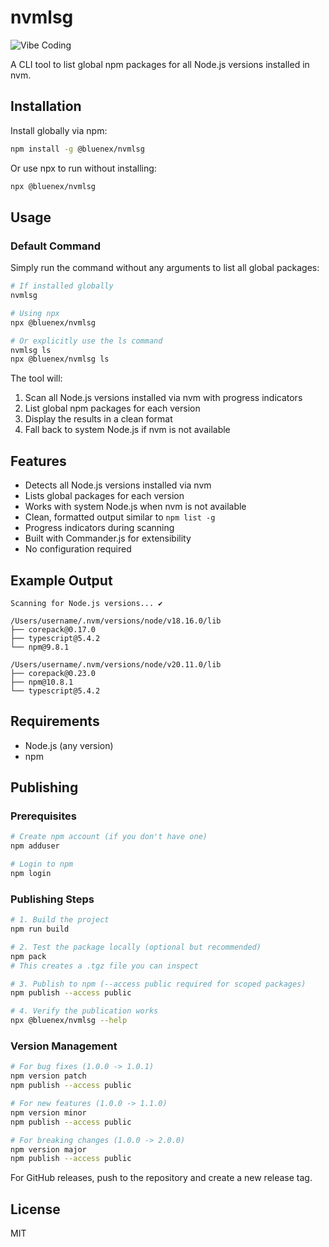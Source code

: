 # nvmlsg

![Vibe Coding](https://img.shields.io/badge/vibe-coding-blue?style=for-the-badge&logo=sparkles&logoColor=white)

A CLI tool to list global npm packages for all Node.js versions installed in nvm.

## Installation

Install globally via npm:

```bash
npm install -g @bluenex/nvmlsg
```

Or use npx to run without installing:

```bash
npx @bluenex/nvmlsg
```

## Usage

### Default Command

Simply run the command without any arguments to list all global packages:

```bash
# If installed globally
nvmlsg

# Using npx
npx @bluenex/nvmlsg

# Or explicitly use the ls command
nvmlsg ls
npx @bluenex/nvmlsg ls
```

The tool will:

1. Scan all Node.js versions installed via nvm with progress indicators
2. List global npm packages for each version
3. Display the results in a clean format
4. Fall back to system Node.js if nvm is not available

## Features

- Detects all Node.js versions installed via nvm
- Lists global packages for each version
- Works with system Node.js when nvm is not available
- Clean, formatted output similar to `npm list -g`
- Progress indicators during scanning
- Built with Commander.js for extensibility
- No configuration required

## Example Output

```
Scanning for Node.js versions... ✔

/Users/username/.nvm/versions/node/v18.16.0/lib
├── corepack@0.17.0
├── typescript@5.4.2
└── npm@9.8.1

/Users/username/.nvm/versions/node/v20.11.0/lib
├── corepack@0.23.0
├── npm@10.8.1
└── typescript@5.4.2
```

## Requirements

- Node.js (any version)
- npm

## Publishing

### Prerequisites

```bash
# Create npm account (if you don't have one)
npm adduser

# Login to npm
npm login
```

### Publishing Steps

```bash
# 1. Build the project
npm run build

# 2. Test the package locally (optional but recommended)
npm pack
# This creates a .tgz file you can inspect

# 3. Publish to npm (--access public required for scoped packages)
npm publish --access public

# 4. Verify the publication works
npx @bluenex/nvmlsg --help
```

### Version Management

```bash
# For bug fixes (1.0.0 -> 1.0.1)
npm version patch
npm publish --access public

# For new features (1.0.0 -> 1.1.0)
npm version minor
npm publish --access public

# For breaking changes (1.0.0 -> 2.0.0)
npm version major
npm publish --access public
```

For GitHub releases, push to the repository and create a new release tag.

## License

MIT
